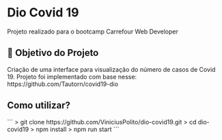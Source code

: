 <h1>Dio Covid 19</h1>
<p> Projeto realizado para o bootcamp Carrefour Web Developer <br>

<h2>🎯 Objetivo do Projeto</h2>
Criação de uma interface para visualização do número de casos de Covid 19.
Projeto foi implementado com base nesse: https://github.com/Tautorn/covid19-dio

<h2>Como utilizar?</h2>
 ```
> git clone https://github.com/ViniciusPolito/dio-covid19.git
> cd dio-covid19
> npm install
> npm run start
 ```
